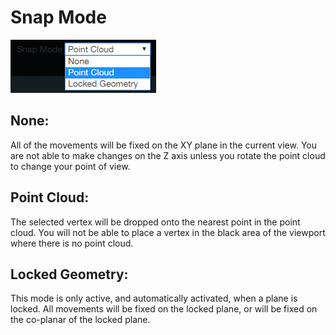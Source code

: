 # Snap Mode

![](../.gitbook/assets/snap_mode.png)

## None:

All of the movements will be fixed on the XY plane in the current view. You are not able to make changes on the Z axis unless you rotate the point cloud to change your point of view.

## Point Cloud:

The selected vertex will be dropped onto the nearest point in the point cloud. You will not be able to place a vertex in the black area of the viewport where there is no point cloud.

## Locked Geometry:

This mode is only active, and automatically activated, when a plane is locked. All movements will be fixed on the locked plane, or will be fixed on the co-planar of the locked plane.

